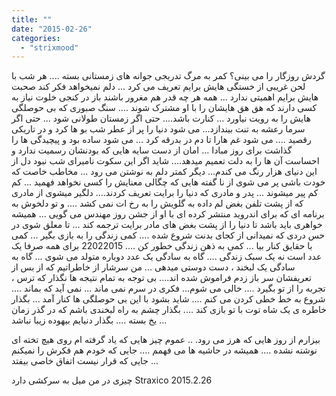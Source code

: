 ```yaml
---
title: ""
date: "2015-02-26"
categories: 
  - "strixmood"
---
```


گردش روزگار را می بینی؟ کمر به مرگ تدریجی جوانه های زمستانی بسته .... هر شب با لحن غریبی از خستگی هایش برایم تعریف می کرد ... دلم نمیخواهد فکر کند صحبت هایش برایم اهمیتی ندارد ... همه هر چه قدر هم مغرور باشند باز در کنجی خلوت نیاز به کسی دارند که هق هق هایشان را با او مشترک شوند .... سنگ صبوری که بی حوصلگی هایش را به رویت نیاورد ... کنارت باشد.... حتی اگر زمستان طولانی شود ... حتی اگر سرما رعشه به تنت بیندازد... می شود دنیا را پر از عطر شب بو ها کرد و در تاریکی رقصید .... می شود غم هارا تا دم در بدرقه کرد ... می شود ساده بود و پیچیدگی ها را گذاشت برای روز مبادا ... امان از دست سایه هایی که بودنشان رسمیت ندارد و احساست آن ها را به دلت تعمیم میدهد.... شاید اگر این سکوت نامیرای شب نبود دل از این دنیای هزار رنگ می کندم... دیگر کمتر دلم به نوشتن می رود ... مخاطب خاصت که خودت باشی پر می شوی از نا گفته هایی که چگالی معنایش را کسی نخواهد فهمید ... کم کم پیر میشوند ... پدر و مادری که دنیا را برایت تعریف کردند.... دلگیر میشوی از مادری که از پشت تلفن بغض لم داده به گلویش را به رخ ات نمی کشد .... و تو دلخوش به برنامه ای که برای اندروید منتشر کرده ای با او از جشن روز مهندس می گویی ... همیشه خواهری باید باشد تا دنیا را از پشت بغض های مادر برایت ترجمه کند ... تا معلق شوی در حس دردی که نمیدانی از کجای بدنت شروع شده .... کمی زندگی را به بازی بگیر ... کمی با حقایق کنار بیا ... کمی به ذهن زندگی خطور کن .... 22022015 برای همه صرفا یک عدد است نه یک سبک زندگی .... گاه به سادگی یک عدد دوباره متولد می شوی ... گاه به سادگی یک لبخند ، دست دوستی میدهی ... من سرشار از خاطراتیم که از بس از تعریفشان سر باز زدم فراموش شده اند.... بی توجه به تمام نتیجه ها نگذار که ترس ، تجربه را از تو بگیرد .... خالی می شوم... فکری در سرم نمی ماند ... نمی آید که بماند .... شروع به خط خطی کردن می کنم .... شاید بشود با این بی حوصلگی ها کنار آمد ... بگذار خاطره ی یک شاه توت با تو بازی کند .... بگذار چشم به راه لبخندی باشم که در گذر زمان یخ بسته .... بگذار دنیایم بیهوده زیبا نباشد ...

بیزارم از روز هایی که هرز می رود. .. عموم چیز هایی که یاد گرفته ام روی هیچ تخته ای نوشته نشده .... همیشه در حاشیه ها می فهمم .... جایی که خودم هم فکرش را نمیکنم ... جایی که قرار نیست اتفاق خاصی بیفتد

چیزی در من میل به سرکشی دارد Straxico 2015.2.26
